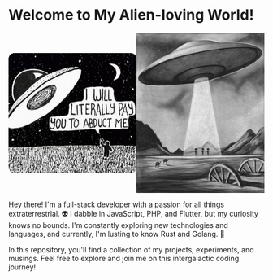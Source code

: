 # Welcome to My Alien-loving World!

<div style="display: flex; align-items: center;">
    <img src="public/ufo.gif" style="flex: 1; max-width: 50%;" alt="Alien">
    <img src="public/giphy.gif" style="flex: 1; max-width: 50%;" alt="Alien">
</div>

Hey there! I'm a full-stack developer with a passion for all things extraterrestrial. 👽 I dabble in JavaScript, PHP, and Flutter, but my curiosity knows no bounds. I'm constantly exploring new technologies and languages, and currently, I'm lusting to know Rust and Golang. 🚀

In this repository, you'll find a collection of my projects, experiments, and musings. Feel free to explore and join me on this intergalactic coding journey!
